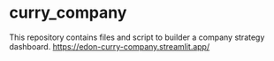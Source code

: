 # curry_company
This repository contains files and script to builder a company strategy dashboard.
https://edon-curry-company.streamlit.app/
